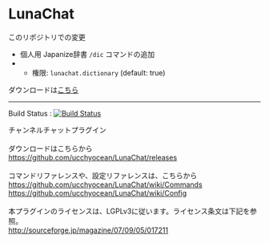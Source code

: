 LunaChat
========

このリポジトリでの変更
- 個人用 Japanize辞書 `/dic` コマンドの追加
- - 権限: `lunachat.dictionary` (default: true)

ダウンロードは[こちら](https://github.com/Necnion8/LunaChat/releases)

---

Build Status : [![Build Status](https://travis-ci.org/ucchyocean/LunaChat.svg?branch=master)](https://travis-ci.org/ucchyocean/LunaChat)

チャンネルチャットプラグイン<br />
<br />
ダウンロードはこちらから<br />
https://github.com/ucchyocean/LunaChat/releases<br />
<br />
コマンドリファレンスや、設定リファレンスは、こちらから<br />
https://github.com/ucchyocean/LunaChat/wiki/Commands<br />
https://github.com/ucchyocean/LunaChat/wiki/Config<br />
<br />
本プラグインのライセンスは、LGPLv3に従います。ライセンス条文は下記を参照。<br />
http://sourceforge.jp/magazine/07/09/05/017211<br />
